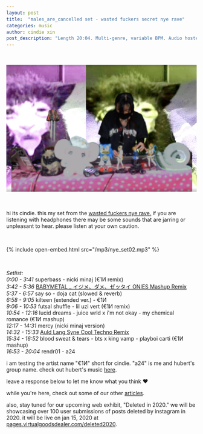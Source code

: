 ```yaml
---
layout: post
title:  "males_are_cancelled set - wasted fuckers secret nye rave"
categories: music
author: cindie xin
post_description: "Length 20:04. Multi-genre, variable BPM. Audio hosted on Virtualgoodsdealer."  
---
```


&zwnj;

![Set Cover 1.9](/images/post_images/2021-1-9-cindie-nye-set.md/twitch_screenshot.png)

&zwnj;

hi its cindie. this my set from the <a href="https://www.instagram.com/p/CJbw5shnvBP/" target="_blank">wasted fuckers nye rave.</a> if you are listening with headphones there may be some sounds that are jarring or unpleasant to hear. please listen at your own caution.

&zwnj;  

{% include open-embed.html src="/mp3/nye_set02.mp3" %}  

&zwnj;  

*Setlist:*  
*0:00 - 3:41*	        superbass - nicki minaj (€1И remix)  
*3:42 - 5:36*	        <a href="https://soundcloud.com/recordrecordparis/no-mak-schro-dingers-1" target="_blank">BABYMETAL _ イジメ、ダメ、ゼッタイ ONIES Mashup Remix</a>  
*5:37 - 6:57*	        say so - doja cat (slowed & reverb)  
*6:58 - 9:05*         kilteen (extended ver.) - €1И  
*9:06 - 10:53*        futsal shuffle - lil uzi vert (€1И remix)  
*10:54 - 12:16*	      lucid dreams - juice wrld x i'm not okay - my chemical romance (€1И mashup)  
*12:17 - 14:31*        mercy (nicki minaj version)  
*14:32 - 15:33*        <a href="https://www.youtube.com/watch?v=74DICV1DZnU&ab_channel=AL3XinDANG3R"  target="_blank">Auld Lang Syne Cool Techno Remix</a>  
*15:34 - 16:52*        blood sweat & tears - bts x king vamp - playboi carti (€1И mashup)  
*16:53 - 20:04*        rendr01 - a24

i am testing the artist name "€1И" short for cindie.
"a24" is me and hubert's group name. check out hubert's music <a href="https://boxofpizza.bandcamp.com/"  target="_blank">here</a>.

leave a response below to let me know what you think ♥ 

while you're here, check out some of our other [articles](/articles).

also, stay tuned for our upcoming web exhibit, "Deleted in 2020." we will be showcasing over 100 user submissions of posts deleted by instagram in 2020. it will be live on jan 15, 2020 at <a href="https://pages.virtualgoodsdealer.com/deleted2020" target="_blank">pages.virtualgoodsdealer.com/deleted2020</a>.